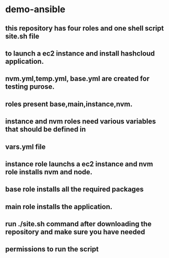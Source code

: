 # demo-ansible
## this repository has four roles and one shell script site.sh file
## to launch a ec2 instance and install hashcloud application.

## nvm.yml,temp.yml, base.yml are created for testing purose.

## roles present base,main,instance,nvm.
## instance and nvm roles need various variables that should be defined in 
## vars.yml file
## instance role launchs a ec2 instance and nvm role installs nvm and node.
## base role installs all the required packages
## main role installs the application.


## run ./site.sh command after downloading the repository and make sure you have needed 
## permissions to run the script
